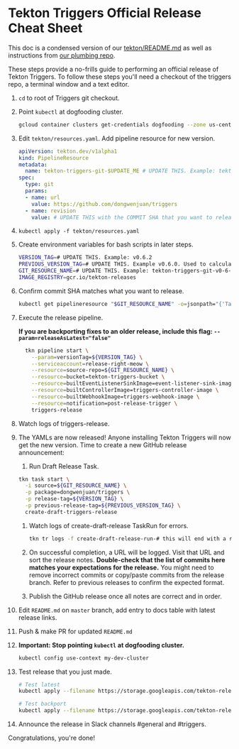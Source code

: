 # Tekton Triggers Official Release Cheat Sheet

This doc is a condensed version of our [tekton/README.md](./README.md) as
well as instructions from
[our plumbing repo](https://github.com/tektoncd/plumbing/tree/master/tekton/resources/release/README.md#create-draft-release).

These steps provide a no-frills guide to performing an official release
of Tekton Triggers. To follow these steps you'll need a checkout of
the triggers repo, a terminal window and a text editor.

1. `cd` to root of Triggers git checkout.

2. Point `kubectl` at dogfooding cluster.

    ```bash
    gcloud container clusters get-credentials dogfooding --zone us-central1-a --project tekton-releases
    ```

3. Edit `tekton/resources.yaml`. Add pipeline resource for new version.

    ```yaml
    apiVersion: tekton.dev/v1alpha1
    kind: PipelineResource
    metadata:
      name: tekton-triggers-git-$UPDATE_ME # UPDATE THIS. Example: tekton-triggers-git-v0-6-2
    spec:
      type: git
      params:
      - name: url
        value: https://github.com/dongwenjuan/triggers
      - name: revision
        value: # UPDATE THIS with the COMMIT SHA that you want to release. Example : 33e0847e67fc9804689e50371746c3cdad4b0a9d
    ```

4. `kubectl apply -f tekton/resources.yaml`

5. Create environment variables for bash scripts in later steps.

    ```bash
    VERSION_TAG=# UPDATE THIS. Example: v0.6.2
    PREVIOUS_VERSION_TAG=# UPDATE THIS. Example v0.6.0. Used to calculate release notes
    GIT_RESOURCE_NAME=# UPDATE THIS. Example: tekton-triggers-git-v0-6-2
    IMAGE_REGISTRY=gcr.io/tekton-releases
    ```

6. Confirm commit SHA matches what you want to release.

    ```bash
    kubectl get pipelineresource "$GIT_RESOURCE_NAME" -o=jsonpath="{'Target Revision: '}{.spec.params[?(@.name == 'revision')].value}{'\n'}"
    ```

7. Execute the release pipeline.

    **If you are backporting fixes to an older release, include this flag: `--param=releaseAsLatest="false"`**

    ```bash
      tkn pipeline start \
        --param=versionTag=${VERSION_TAG} \
        --serviceaccount=release-right-meow \
        --resource=source-repo=${GIT_RESOURCE_NAME} \
        --resource=bucket=tekton-triggers-bucket \
        --resource=builtEventListenerSinkImage=event-listener-sink-image \
        --resource=builtControllerImage=triggers-controller-image \
        --resource=builtWebhookImage=triggers-webhook-image \
        --resource=notification=post-release-trigger \
        triggers-release
    ```

8. Watch logs of triggers-release.

9. The YAMLs are now released! Anyone installing Tekton Triggers will now get the new version. Time to create a new GitHub release announcement:

    1. Run Draft Release Task.
      ```bash
      tkn task start \
        -i source=${GIT_RESOURCE_NAME} \
        -p package=dongwenjuan/triggers \
        -p release-tag=${VERSION_TAG} \
        -p previous-release-tag=${PREVIOUS_VERSION_TAG} \
        create-draft-triggers-release
      ```

    1. Watch logs of create-draft-release TaskRun for errors.

        ```bash
        tkn tr logs -f create-draft-release-run-# this will end with a random string of characters
        ```

    1. On successful completion, a URL will be logged. Visit that URL and sort the
    release notes. **Double-check that the list of commits here matches your expectations
    for the release.** You might need to remove incorrect commits or copy/paste commits
    from the release branch. Refer to previous releases to confirm the expected format.

    1. Publish the GitHub release once all notes are correct and in order.

10. Edit `README.md` on `master` branch, add entry to docs table with latest release links.

11. Push & make PR for updated `README.md`

12. **Important: Stop pointing `kubectl` at dogfooding cluster.**

    ```bash
    kubectl config use-context my-dev-cluster
    ```

13. Test release that you just made.

    ```bash
    # Test latest
    kubectl apply --filename https://storage.googleapis.com/tekton-releases/triggers/latest/release.yaml
    ```

    ```bash
    # Test backport
    kubectl apply --filename https://storage.googleapis.com/tekton-releases/triggers/previous/v0.6.1/release.yaml
    ```

14. Announce the release in Slack channels #general and #triggers.

Congratulations, you're done!
